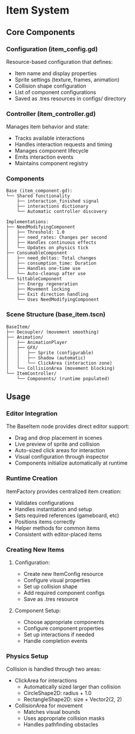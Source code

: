 # Item System

## Core Components

### Configuration (item_config.gd)
Resource-based configuration that defines:
- Item name and display properties
- Sprite settings (texture, frames, animation)
- Collision shape configuration
- List of component configurations
- Saved as .tres resources in configs/ directory

### Controller (item_controller.gd)
Manages item behavior and state:
- Tracks available interactions
- Handles interaction requests and timing
- Manages component lifecycle
- Emits interaction events
- Maintains component registry

### Components
```
Base (item_component.gd):
└── Shared functionality
    ├── interaction_finished signal
    ├── interactions dictionary
    └── Automatic controller discovery

Implementations:
├── NeedModifyingComponent
│   ├── Threshold: 1.0
│   ├── need_rates: Changes per second
│   ├── Handles continuous effects
│   └── Updates on physics tick
├── ConsumableComponent
│   ├── need_deltas: Total changes
│   ├── consumption_time: Duration
│   ├── Handles one-time use
│   └── Auto-cleanup after use
└── SittableComponent
    ├── Energy regeneration
    ├── Movement locking
    ├── Exit direction handling
    └── Uses NeedModifyingComponent
```

### Scene Structure (base_item.tscn)
```
BaseItem/
├── Decoupler/ (movement smoothing)
├── Animation/
│   ├── AnimationPlayer
│   ├── GFX/
│   │   ├── Sprite (configurable)
│   │   ├── Shadow (automatic)
│   │   └── ClickArea (interaction zone)
│   └── CollisionArea (movement blocking)
└── ItemController/
    └── Components/ (runtime populated)
```

## Usage

### Editor Integration
The BaseItem node provides direct editor support:
- Drag and drop placement in scenes
- Live preview of sprite and collision
- Auto-sized click areas for interaction
- Visual configuration through inspector
- Components initialize automatically at runtime

### Runtime Creation
ItemFactory provides centralized item creation:
- Validates configurations
- Handles instantiation and setup
- Sets required references (gameboard, etc)
- Positions items correctly
- Helper methods for common items
- Consistent with editor-placed items

### Creating New Items
1. Configuration:
   - Create new ItemConfig resource
   - Configure visual properties
   - Set up collision shape
   - Add required component configs
   - Save as .tres resource

2. Component Setup:
   - Choose appropriate components
   - Configure component properties
   - Set up interactions if needed
   - Handle completion events

### Physics Setup
Collision is handled through two areas:
- ClickArea for interactions
  - Automatically sized larger than collision
  - CircleShape2D: radius + 1.0
  - RectangleShape2D: size + Vector2(2, 2)
- CollisionArea for movement
  - Matches visual bounds
  - Uses appropriate collision masks
  - Handles pathfinding obstacles

